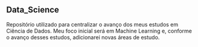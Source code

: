 ## Data_Science
Repositório utilizado para centralizar o avanço dos meus estudos em Ciência de Dados. Meu foco inicial será em Machine Learning e, conforme o avanço desses estudos, adicionarei novas áreas de estudo.
